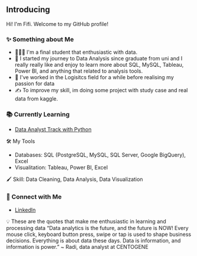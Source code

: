 ## Introducing

Hi! I'm Fifi. Welcome to my GitHub profile! 

### ✨ Something about Me
* 🙋🏻‍♀️ I'm a final student that enthusiastic with data. 
* 📝 I started my journey to Data Analysis since graduate from uni and I really really like and enjoy to learn more about SQL, MySQL, Tableau, Power BI, and anything that related to analysis tools.
* 🚚 I've worked in the Logisitcs field for a while before realising my passion for data
* ✍️ To improve my skill, im doing some project with study case and real data from kaggle. 

### 📚 Currently Learning
* [Data Analyst Track with Python](https://www.datacamp.com/tracks/data-analyst-with-python)

🛠️ My Tools
* Databases: SQL (PostgreSQL, MySQL, SQL Server, Google BigQuery), Excel
* Visualitation: Tableau, Power BI, Excel
    
🖌 Skill: Data Cleaning, Data Analysis, Data Visualization

### 🤝 Connect with Me
- [LinkedIn](https://www.linkedin.com/in/fifinatalia)

💡 These are the quotes that make me enthusiastic in learning and processing data
“Data analytics is the future, and the future is NOW! Every mouse click, keyboard button press, swipe or tap is used to shape business decisions. Everything is about data these days. Data is information, and information is power.”
~ Radi, data analyst at CENTOGENE

